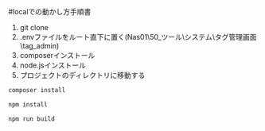 #localでの動かし方手順書

1. git clone 
2. .envファイルをルート直下に置く(Nas01\50_ツール\システム\タグ管理画面\tag_admin)
3. composerインストール
4. node.jsインストール
5. プロジェクトのディレクトリに移動する
```bash
composer install
```

```bash
npm install
```

```bash
npm run build
```